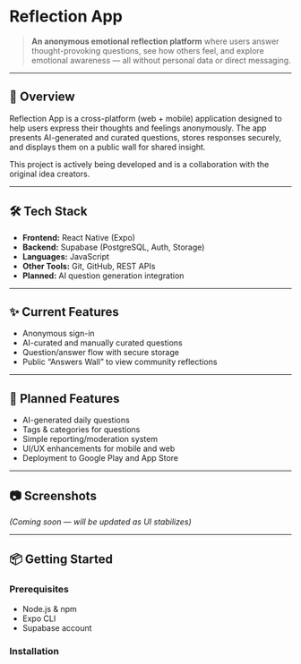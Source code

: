 # Reflection App

> **An anonymous emotional reflection platform** where users answer thought-provoking questions, see how others feel, and explore emotional awareness — all without personal data or direct messaging.

---

## 📌 Overview
Reflection App is a cross-platform (web + mobile) application designed to help users express their thoughts and feelings anonymously. The app presents AI-generated and curated questions, stores responses securely, and displays them on a public wall for shared insight.

This project is actively being developed and is a collaboration with the original idea creators.

---

## 🛠 Tech Stack
- **Frontend:** React Native (Expo)
- **Backend:** Supabase (PostgreSQL, Auth, Storage)
- **Languages:** JavaScript
- **Other Tools:** Git, GitHub, REST APIs
- **Planned:** AI question generation integration

---

## ✨ Current Features
- Anonymous sign-in
- AI-curated and manually curated questions
- Question/answer flow with secure storage
- Public “Answers Wall” to view community reflections

---

## 🚀 Planned Features
- AI-generated daily questions
- Tags & categories for questions
- Simple reporting/moderation system
- UI/UX enhancements for mobile and web
- Deployment to Google Play and App Store

---

## 📷 Screenshots
*(Coming soon — will be updated as UI stabilizes)*

---

## 📦 Getting Started

### Prerequisites
- Node.js & npm
- Expo CLI
- Supabase account

### Installation
```bash

